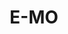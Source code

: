 ---
layout: place
title: E-MO
permalink: /new-york/new-york/e-mo.html
stateAbbr: NY
stateName: New York
cityName: New York
seo:
  type: restaurant
  links: null
place_id: ChIJGT0h9KhZwokRgQ0zJWvbYXU
photos:
  - name: >-
      places/ChIJGT0h9KhZwokRgQ0zJWvbYXU/photos/AeeoHcK3_T7HAPGbLG8ToxhVE8kvK1gh7oaGWJ6KKUOcGhX9b2xodr0g8nUb8G5D9aqLTXHkuSqMeTyI8AgsQraGQieFeIPdGsk9zeZR4hYvcvpfDJj4S3RmIPXaVveyY4EVL57vpeGuwRngWJAJt_ogYYQiFMvO2wh1k9GjJ8UzsdoqszVwQOdQMqAOQGTY1-QOay_z31zS0nyM_8GZU7GQqtEXIZhQqsOp-13XqXbRpG1gk1u2JOplwEGxGrMIJToFico-FG2Ud8PAC2nKqFPf-rXSQ_hADELZP-CSbZql_ba_I7p_-PCxisW9mUI9LpG2voF16p67-0F38_osfCkb15PThESaGOg3JXtFkvTi6GyE9dRqK3s85k6PEo3D4ezvf7kcdZHAWOdf63Oh3t9OYX55YFBToFWPZVnNRFGu5ikX_fkG
    widthPx: 3072
    heightPx: 4080
    authorAttributions:
      - displayName: Yat Sang Yan
        uri: https://maps.google.com/maps/contrib/115095695647677579516
        photoUri: >-
          https://lh3.googleusercontent.com/a-/ALV-UjUbG5F5SnMD2yUZEurQJv0hJsoZ99PfqtfnKpZ4Oc8gOhRopoF0BA=s100-p-k-no-mo
    flagContentUri: >-
      https://www.google.com/local/imagery/report/?cb_client=maps_api_places.places_api&image_key=!1e10!2sCIHM0ogKEICAgICbl421iAE&hl=en-US
    googleMapsUri: >-
      https://www.google.com/maps/place//data=!3m4!1e2!3m2!1sCIHM0ogKEICAgICbl421iAE!2e10!4m2!3m1!1s0x89c259a8f4213d19:0x7561db6b25330d81
  - name: >-
      places/ChIJGT0h9KhZwokRgQ0zJWvbYXU/photos/AeeoHcIzkA_b9H-DtD7JQs0jHGqzSWBxxs1hLw0_C4s_0tfs1lZB7rkmR6X81SkGt1FCCphWLGRbSohqys_EwDEbBNK5feQqrJJ3TQjVB6AE2jWnI_2oRbP2tIt-A18NXY3YQLON4VK1HcwhVafCT52H2pAvxDWn69soRNAdmVfl1Q4jXPLK-lMjzueZAmQpdTu8eU5Zo8bsM_to692ORw8Tw3SoArZke2WZDI2AOgBQKLSOk1Dqxu0IfH1-e8X9P3oIldj75mprjvX0xMM7J8eGRjkfW4AYvgo37NuiDR-JRwaYlum2Z1f30RD4QCBglBQd8HnMd5x3NJmldVQSvuDvSEpS14NbHS2CnUhVAvoJjM6dtoHzZ65piUsJyMyS6X-Yi8Lo_Wa9ArSftaSkaow03zH0NtwBp6PGemiA5K8auwiKLwo_
    widthPx: 3000
    heightPx: 4000
    authorAttributions:
      - displayName: Kelly H
        uri: https://maps.google.com/maps/contrib/118428381841291216659
        photoUri: >-
          https://lh3.googleusercontent.com/a-/ALV-UjVDmVUNUVbvkA0oOa8qaNO8WVPdG7M94OMKBVez2G9kxL3NujBK=s100-p-k-no-mo
    flagContentUri: >-
      https://www.google.com/local/imagery/report/?cb_client=maps_api_places.places_api&image_key=!1e10!2sCIHM0ogKEICAgICTkP_AyAE&hl=en-US
    googleMapsUri: >-
      https://www.google.com/maps/place//data=!3m4!1e2!3m2!1sCIHM0ogKEICAgICTkP_AyAE!2e10!4m2!3m1!1s0x89c259a8f4213d19:0x7561db6b25330d81
  - name: >-
      places/ChIJGT0h9KhZwokRgQ0zJWvbYXU/photos/AeeoHcKxDWKnT85ER3VdTVO_-u2iF7DWF07ucpLlXAj19slc-AXdoB6jSO83FvynZumQKLZBwBJ0uIbLLcK3dN3TMckQXQE4mBGZgW4uFQi0QV2vdNj2SEBnjawADbbzJ1EWa656oNLzv6nmuk5D-RqISRmCGRi3AZo77plZqzNrmSUFU2YpwekoCAmMakeY98RfIg7e9zbsLnoTaPp8pjF9ilrMauUhT81tukvuI205ahI5izWxaq-xuJfbWKTjUsifJAVvhwa6h3sQ7wXbrMZC7DN7DQJ-X6qoWVN2TqUoJWqKfqvsbJxA9RzSyA5xVUtxrR_3sXGcogFUboXxllU5ipjb77JctXR41l4xlgypdO9Q3qNndFnjmTLmRsqy2ZpMf7lTQbbnBi_ly9aL5LcETlPFgWMT5gUejSjupxAYKDv7_fQ
    widthPx: 4080
    heightPx: 3072
    authorAttributions:
      - displayName: Yat Sang Yan
        uri: https://maps.google.com/maps/contrib/115095695647677579516
        photoUri: >-
          https://lh3.googleusercontent.com/a-/ALV-UjUbG5F5SnMD2yUZEurQJv0hJsoZ99PfqtfnKpZ4Oc8gOhRopoF0BA=s100-p-k-no-mo
    flagContentUri: >-
      https://www.google.com/local/imagery/report/?cb_client=maps_api_places.places_api&image_key=!1e10!2sCIHM0ogKEICAgICbl43nvAE&hl=en-US
    googleMapsUri: >-
      https://www.google.com/maps/place//data=!3m4!1e2!3m2!1sCIHM0ogKEICAgICbl43nvAE!2e10!4m2!3m1!1s0x89c259a8f4213d19:0x7561db6b25330d81
  - name: >-
      places/ChIJGT0h9KhZwokRgQ0zJWvbYXU/photos/AeeoHcJe-GpZVdmHiWkgKdHlPTUWdkRckObCLA_r0kVelfLd_O5xpwKZ4u5yr2ctQIcldK3zSXNao9ozvW1nyNFuon7Ii3PUKmaIpM_-u3g7PswbWbdhk1d2lD8QBm52RBN1csJm2EKUS7oZT9stGZhBOje1UsRsIDTvVSmyXxfheluocgVPcANNXI9gwYmIoKGtB_SeqIYv-p8OYdaseEj0y0OyMTEkAcUYcWkgZQ8SD9mvrTSg0VW_VNkwYx_4Qavsm2rT3-3PcZwUu0QqTZ_X82iVPjQtzhCufj7zggUUwJ-mylEDdZ5VPbh1uOvXgDruvkTfLgDnsdg2_0_BDOjGvd6RPAg3xXnZ4XI58gRaaL5-8_0IM9xWvYgGmfvYp8UeKDULkXLeN3eb-kzdj_qksc_DJtdCC-6jcYCFgepPTXPutt6H
    widthPx: 4032
    heightPx: 3024
    authorAttributions:
      - displayName: SOONJU PARK
        uri: https://maps.google.com/maps/contrib/106023778038714321419
        photoUri: >-
          https://lh3.googleusercontent.com/a-/ALV-UjVJKfeQqIlgrU7mbf8Z8PtDiv-G15GVKBfDCv9Bkosdk6MpuGK-=s100-p-k-no-mo
    flagContentUri: >-
      https://www.google.com/local/imagery/report/?cb_client=maps_api_places.places_api&image_key=!1e10!2sCIHM0ogKEICAgIC2xJvW3wE&hl=en-US
    googleMapsUri: >-
      https://www.google.com/maps/place//data=!3m4!1e2!3m2!1sCIHM0ogKEICAgIC2xJvW3wE!2e10!4m2!3m1!1s0x89c259a8f4213d19:0x7561db6b25330d81
  - name: >-
      places/ChIJGT0h9KhZwokRgQ0zJWvbYXU/photos/AeeoHcLe6t8jip6biP2DDVjDspDAqMs-B5JTqomdXOLyRqQuJvQIwHNGAPKplEnusBP3q5EwGp8EMlKDaPFaYloOsDwTDYla6umNPvX80WPyRdE7OklxI_bHq5NcDDmWNltTNiNZt4k5oBz2ltZb-GqE8LuzpJGBdqpPidbEplWGAbY9OBxOMSbmOiQi5_oAabZk_-ecbZKIq6FO8ALfKwOrweMaCOgdJiGRkwBZPuGyp-M639-sQiCC4DDR0DGW2pvewS38TN7Liy1L2DC6oTVN0lvKkvpIb-AvaAt6OiVND3dB_kdf8e6LihUREHm_c-Wf7sodvANJrnb6PKlQCfGeQwtdgO3d-1bGR3ocrEiaCPu_JJZlLvm5zCO9dA12IKjRWR2h8mVGc8YaimRBbH_amzCNENId_-0PVZX8oWH08Ua8BhjZ
    widthPx: 3024
    heightPx: 3024
    authorAttributions:
      - displayName: 이자영(ELLY)
        uri: https://maps.google.com/maps/contrib/104123125940937797620
        photoUri: >-
          https://lh3.googleusercontent.com/a-/ALV-UjWqyxrfj-L-jHnB37I5-lAWmcoLYmca9VyXo-w21CX8Lmq5Gk8o=s100-p-k-no-mo
    flagContentUri: >-
      https://www.google.com/local/imagery/report/?cb_client=maps_api_places.places_api&image_key=!1e10!2sCIHM0ogKEICAgIDksciz-wE&hl=en-US
    googleMapsUri: >-
      https://www.google.com/maps/place//data=!3m4!1e2!3m2!1sCIHM0ogKEICAgIDksciz-wE!2e10!4m2!3m1!1s0x89c259a8f4213d19:0x7561db6b25330d81
  - name: >-
      places/ChIJGT0h9KhZwokRgQ0zJWvbYXU/photos/AeeoHcLg4UJCku5y_yCPz_d16A9XoLMjwT9cyff_sB3fW05AHoZTBQbAIEP10lJcloUK4RTfqaBwaBq5Tjcb1zowGH7gaYtmvJPnCvbswThJtN5BYfZA6y51yBQ8fZlqLfUmQdewB2z-QPr1-qwlKlVjB8y2VIEjUTjw9v25Aj0H25dwOiXHONPiDlaMBJyyIimstv-7M38BtdSP1TUCdkKe3XN5wWYAbZ6gtYSFxBnM3apMCR5Cq0Pp3kfw5bMCuRvSr87TUe7kjtUbHvYiieGMq4ptd7pRqs0N3aiPsAgmds2lzdWwpbNCBNYBz4wPM4iswdW-InATKwD0iz4MQFTxMQWnDu6u0vL93rbZ1Fm19lvOUWu7TnlEJpToRpCgS0oHo_mV60koKXe7eDfsAyDLhpUU88LCy6m0u84O4WRfqaVykQ
    widthPx: 4800
    heightPx: 3200
    authorAttributions:
      - displayName: Theodore Ha (Teddy)
        uri: https://maps.google.com/maps/contrib/117188165772825885404
        photoUri: >-
          https://lh3.googleusercontent.com/a-/ALV-UjVPVwS2jhNy8cbMwg8e_-po6cpsk4iTClO-gEpJlZa7-6HjzSlL=s100-p-k-no-mo
    flagContentUri: >-
      https://www.google.com/local/imagery/report/?cb_client=maps_api_places.places_api&image_key=!1e10!2sCIHM0ogKEICAgID3wYWBJA&hl=en-US
    googleMapsUri: >-
      https://www.google.com/maps/place//data=!3m4!1e2!3m2!1sCIHM0ogKEICAgID3wYWBJA!2e10!4m2!3m1!1s0x89c259a8f4213d19:0x7561db6b25330d81
  - name: >-
      places/ChIJGT0h9KhZwokRgQ0zJWvbYXU/photos/AeeoHcKbpnvRsZzafCbBhyLbwtbUq6TkBjs3EVav3qx-G_04OZol86o4lDFs98uGdHSF6AIyc4g5dZHEL5YYMuoRnX02o_mh3gZIiczwV1mzkluYuXEaqQzL586yrf68mv3PHzuZMfU4wz_Xemomx7Fy9ztUrJAZ66lw9YM4iLRFN2Nksg29rLH-3gHqIJ_P24uzETzKQzKpDSG1cvgQV0uJGEEXQfCPz8eEK2hg93m0QMVwoycdPdXPmpfJJgapRqk84HaOPsAP1K_hMsWwiiOTVLffczp6yZZKMhYFIAMCIwHPDr6y1amksqPu0BTzPdNC1xDXk7jChOSzOcTYFocYLpkjWHL3PDGUKcNzM45r3fA6uRNZ4picdndNTaD9EZk2J5KpneCniHbz7dFib3zFQeh5ShUn8xCVhIKnauA5EmoDRMSY
    widthPx: 3024
    heightPx: 4032
    authorAttributions:
      - displayName: Todd Hart
        uri: https://maps.google.com/maps/contrib/117135352433002052106
        photoUri: >-
          https://lh3.googleusercontent.com/a/ACg8ocJ12XqJJnl_4aghLaelEkZtD0Ron9JPZwW3NRaUAC6I-oegjZI=s100-p-k-no-mo
    flagContentUri: >-
      https://www.google.com/local/imagery/report/?cb_client=maps_api_places.places_api&image_key=!1e10!2sCIHM0ogKEICAgICWk_imhAE&hl=en-US
    googleMapsUri: >-
      https://www.google.com/maps/place//data=!3m4!1e2!3m2!1sCIHM0ogKEICAgICWk_imhAE!2e10!4m2!3m1!1s0x89c259a8f4213d19:0x7561db6b25330d81
  - name: >-
      places/ChIJGT0h9KhZwokRgQ0zJWvbYXU/photos/AeeoHcI_mXT1M7PZnX-MKoPoXqaeQj5-f2SEGtZaqufs0JQ1myz8TZOKJf8lKmRJsUCHaqVLKvfsS5p1aHjV3PNFDT-_cgbHs9XzW2RqFHcPILizISdi_sAV5deuEa0aQNkm9HcViBBaabhI5mMXSRaSJZMqkFNHQlljsySjuE_oBpp2uoKa-7Kbrdu-jf-rE7mWIbIhfjRejAymyW_mpmFZIsepclZmlW-k674EEmVA9mF9YD-n_NUUiDNBmBXklPUv7VsJvd-8S0Bx6SpfzU_o-ZXkc8o0ARw-abD5CyNVr2RmcO61i5To9ngfhPxOard3hya_x4XXSjW20Hb5dJB5Gori6h6B5d9Jyb7xCWZ0OAq1pyYdgVc-_rP3-IgIk_FQa_Z6Avyw8y5Zo6n2qBCE6276HRKB2Hg7eU0Xqx1MVHanV3UT
    widthPx: 3558
    heightPx: 2552
    authorAttributions:
      - displayName: Jules Chester
        uri: https://maps.google.com/maps/contrib/112981648420069439778
        photoUri: >-
          https://lh3.googleusercontent.com/a-/ALV-UjXDeD9v6MKqkwlja6RXlR8P3N_FuDJw_zwuiq_wSG-cOIplhJ_OiQ=s100-p-k-no-mo
    flagContentUri: >-
      https://www.google.com/local/imagery/report/?cb_client=maps_api_places.places_api&image_key=!1e10!2sCIHM0ogKEICAgICRkP2hwQE&hl=en-US
    googleMapsUri: >-
      https://www.google.com/maps/place//data=!3m4!1e2!3m2!1sCIHM0ogKEICAgICRkP2hwQE!2e10!4m2!3m1!1s0x89c259a8f4213d19:0x7561db6b25330d81
  - name: >-
      places/ChIJGT0h9KhZwokRgQ0zJWvbYXU/photos/AeeoHcJe0Rn_9r8Do9gOkK9PYe_oWqySuGvc0NwK_6CjRw6F_vOoh7rzFRAfur8odVTh0R4o8lGFx1B1qLjldlocErhBmZ-hTqvbAm7eEO6aTOpur_0dXQNVdCQx9FiM2hq7Ra3GSXpKckvanUqZLlcmAaqRmNxra1vyhgmkZdLWrXllqKeV474nhkBKzF4_m2FhKbBB48790TxvtjnYRVLIoZbjakEroAvFyBUHB9cJoYXLDnrzxhqifSE-Hy_GQDJ2t38cUy-OLinRFW_kxc0eTHXgwbcigE-qDNnyMh_j1KD86OADKjOnEVVnTlsiO0_LM1q0CVL1VZRYYVHOCRxCIluQ7aVYx_rK-TniZGmkJmaSp9zaytcMv3xA3dWLcdyLQN6a9i9U-zz2y99nC3f2vgCQ4qx7l1DuH-ZbcuHvhJjf4tRc
    widthPx: 3024
    heightPx: 4032
    authorAttributions:
      - displayName: Hans Derma (Hansderma)
        uri: https://maps.google.com/maps/contrib/101748793714416252716
        photoUri: >-
          https://lh3.googleusercontent.com/a-/ALV-UjW8tLrMZqgpR-6yanNZ58xYDbMP_i0t7otp-TIMQZCYN4CL2L0X=s100-p-k-no-mo
    flagContentUri: >-
      https://www.google.com/local/imagery/report/?cb_client=maps_api_places.places_api&image_key=!1e10!2sCIHM0ogKEICAgIDEnpOJqAE&hl=en-US
    googleMapsUri: >-
      https://www.google.com/maps/place//data=!3m4!1e2!3m2!1sCIHM0ogKEICAgIDEnpOJqAE!2e10!4m2!3m1!1s0x89c259a8f4213d19:0x7561db6b25330d81
  - name: >-
      places/ChIJGT0h9KhZwokRgQ0zJWvbYXU/photos/AeeoHcJrMiq8q2RX3O3V_kaHJ9psQfvVrBSq_NcTE66Ik6-FkRb2y2VMyo7gtB2To678Sy-avX9mSGxFkebHjUwQ4tJ2DnqukgVbTyzgO5LT5fkJBvfybKGsQ3KFXgFBU-FldeD8ZixkQz0TKx3fNMMbzsC0NPYxgCYQJ-8Ik6DVswkLgq-y6sU0xRhkZQ3He64jO2Mdt79PZiTPoYJdWoor67AUdyS5KiHyb1WFQggO_j6OzqdE5B2O3hvmeU_aOp3KC89Tv1_SXtsg3QSYeMeq1WGg5FsRHuYwUAfPR9J0uQYhEWTqB-rooRkVb8qWlD_M68QMZ4n1Gsg80_rVLmjLkaa4QTIivfA7FPMaC6ak6iikeuNnt2PJRyndgfv4jENwqnB_488vKfrd0V_34VKU2Vdw2vwbpOWJD3DfubDY8jhem936
    widthPx: 4000
    heightPx: 3000
    authorAttributions:
      - displayName: Cydonie Brown
        uri: https://maps.google.com/maps/contrib/104429750182758879803
        photoUri: >-
          https://lh3.googleusercontent.com/a-/ALV-UjXt44Swk0T4qRSBa_wZD32m8bHzE1gMsKocvs19WZUDYUQyiy6qzA=s100-p-k-no-mo
    flagContentUri: >-
      https://www.google.com/local/imagery/report/?cb_client=maps_api_places.places_api&image_key=!1e10!2sCIHM0ogKEICAgICxw9PPpAE&hl=en-US
    googleMapsUri: >-
      https://www.google.com/maps/place//data=!3m4!1e2!3m2!1sCIHM0ogKEICAgICxw9PPpAE!2e10!4m2!3m1!1s0x89c259a8f4213d19:0x7561db6b25330d81
address: 2 W 32nd St, New York, NY 10001, USA
street: 2 W 32nd St
city: New York
state: NY
zip: '10001'
country: USA
neighborhood: null
latitude: '40.747323'
longitude: '-73.986147'
accessibility_options:
  wheelchairAccessibleParking: false
business_status: OPERATIONAL
name: E-MO
google_maps_links:
  directionsUri: >-
    https://www.google.com/maps/dir//''/data=!4m7!4m6!1m1!4e2!1m2!1m1!1s0x89c259a8f4213d19:0x7561db6b25330d81!3e0
  placeUri: https://maps.google.com/?cid=8458282828410588545
  writeAReviewUri: >-
    https://www.google.com/maps/place//data=!4m3!3m2!1s0x89c259a8f4213d19:0x7561db6b25330d81!12e1
  reviewsUri: >-
    https://www.google.com/maps/place//data=!4m4!3m3!1s0x89c259a8f4213d19:0x7561db6b25330d81!9m1!1b1
  photosUri: >-
    https://www.google.com/maps/place//data=!4m3!3m2!1s0x89c259a8f4213d19:0x7561db6b25330d81!10e5
primary_type: Korean Restaurant
opening_hours:
  regular: null
  current: null
secondary_opening_hours:
  regular:
    weekdayDescriptions: null
    type: null
  current:
    weekdayDescriptions: null
    type: null
phone: (212) 594-1466
price_level: PRICE_LEVEL_INEXPENSIVE
price_range: $10 &ndash; $20
rating: '4.4'
rating_count: 0
website: null
description: >-
  Discover E-MO in New York, NY$$$Nestled in the heart of New York, NY, E-MO
  stands out as a cozy Korean eatery specializing in quick, flavorful kimbap
  rolls that blend traditional ingredients with a modern twist. This low-key
  spot offers a variety of fresh fillings like spicy tuna and eel, making it an
  ideal choice for those seeking convenient takeout options in a bustling urban
  setting. The focus on high-quality, handmade rolls ensures each bite delivers
  authentic Korean flavors without the wait, perfect for anyone exploring sushi
  restaurants in the area. With its cash-only, no-fuss vibe, E-MO provides an
  affordable escape for casual meals that satisfy cravings for light, portable
  eats. Whether you're in the mood for something simple and satisfying, this
  hidden gem in K-Town delivers a taste of Korea's beloved street food style.
generative_summary: >-
  Discover E-MO in New York, NY$$$Nestled in the heart of New York, NY, E-MO
  stands out as a cozy Korean eatery specializing in quick, flavorful kimbap
  rolls that blend traditional ingredients with a modern twist. This low-key
  spot offers a variety of fresh fillings like spicy tuna and eel, making it an
  ideal choice for those seeking convenient takeout options in a bustling urban
  setting. The focus on high-quality, handmade rolls ensures each bite delivers
  authentic Korean flavors without the wait, perfect for anyone exploring sushi
  restaurants in the area. With its cash-only, no-fuss vibe, E-MO provides an
  affordable escape for casual meals that satisfy cravings for light, portable
  eats. Whether you're in the mood for something simple and satisfying, this
  hidden gem in K-Town delivers a taste of Korea's beloved street food style.
generative_disclosure: Summarized by AI using the Grok-3-Mini model.
reviews:
  - name: >-
      places/ChIJGT0h9KhZwokRgQ0zJWvbYXU/reviews/ChdDSUhNMG9nS0VJQ0FnSUQzd1lXQi1BRRAB
    relativePublishTimeDescription: 4 months ago
    rating: 5
    text:
      text: >-
        This is a great place for a quick bite to-go in K-Town. It's cash-only
        and the service is fast. I got the Beef Bulgogi Kimbap, which is a thin
        marinated beef, and it was very solid. All the ingredients tasted fresh.
        I'd definitely recommend stopping by here if you're looking to grab
        something fresh and fast.
      languageCode: en
    originalText:
      text: >-
        This is a great place for a quick bite to-go in K-Town. It's cash-only
        and the service is fast. I got the Beef Bulgogi Kimbap, which is a thin
        marinated beef, and it was very solid. All the ingredients tasted fresh.
        I'd definitely recommend stopping by here if you're looking to grab
        something fresh and fast.
      languageCode: en
    authorAttribution:
      displayName: Theodore Ha (Teddy)
      uri: https://www.google.com/maps/contrib/117188165772825885404/reviews
      photoUri: >-
        https://lh3.googleusercontent.com/a-/ALV-UjVPVwS2jhNy8cbMwg8e_-po6cpsk4iTClO-gEpJlZa7-6HjzSlL=s128-c0x00000000-cc-rp-mo-ba3
    publishTime: '2024-11-15T18:46:37.304261Z'
    flagContentUri: >-
      https://www.google.com/local/review/rap/report?postId=ChdDSUhNMG9nS0VJQ0FnSUQzd1lXQi1BRRAB&d=17924085&t=1
    googleMapsUri: >-
      https://www.google.com/maps/reviews/data=!4m6!14m5!1m4!2m3!1sChdDSUhNMG9nS0VJQ0FnSUQzd1lXQi1BRRAB!2m1!1s0x89c259a8f4213d19:0x7561db6b25330d81
  - name: >-
      places/ChIJGT0h9KhZwokRgQ0zJWvbYXU/reviews/ChdDSUhNMG9nS0VJQ0FnSUNiOV9fZnZBRRAB
    relativePublishTimeDescription: 8 months ago
    rating: 4
    text:
      text: >-
        E-MO definitely has some of the better gimbap you’ll find in ny. It’s a
        little hole in the wall spot and they have tons of options. My go to
        gimbap are the 매은 참치 and 장어. It is takeout only so the staff usually are
        able to get you your food pretty quickly. They’re also super friendly
        and patient, i’ve ordered in korean basically every time I go and
        they’re really cool about it. The only downside with E-MO is that it’s a
        bit pricey for gimbap but if you don’t mind spending the extra money i’d
        say go for it.
      languageCode: en
    originalText:
      text: >-
        E-MO definitely has some of the better gimbap you’ll find in ny. It’s a
        little hole in the wall spot and they have tons of options. My go to
        gimbap are the 매은 참치 and 장어. It is takeout only so the staff usually are
        able to get you your food pretty quickly. They’re also super friendly
        and patient, i’ve ordered in korean basically every time I go and
        they’re really cool about it. The only downside with E-MO is that it’s a
        bit pricey for gimbap but if you don’t mind spending the extra money i’d
        say go for it.
      languageCode: en
    authorAttribution:
      displayName: cjjj
      uri: https://www.google.com/maps/contrib/118316340608879410782/reviews
      photoUri: >-
        https://lh3.googleusercontent.com/a-/ALV-UjWuchzFX_HSMwZJOO6fLVOm_-HlLejGZRZ8ESTcuakZTw2fajgY=s128-c0x00000000-cc-rp-mo-ba3
    publishTime: '2024-07-31T03:03:45.760200Z'
    flagContentUri: >-
      https://www.google.com/local/review/rap/report?postId=ChdDSUhNMG9nS0VJQ0FnSUNiOV9fZnZBRRAB&d=17924085&t=1
    googleMapsUri: >-
      https://www.google.com/maps/reviews/data=!4m6!14m5!1m4!2m3!1sChdDSUhNMG9nS0VJQ0FnSUNiOV9fZnZBRRAB!2m1!1s0x89c259a8f4213d19:0x7561db6b25330d81
  - name: >-
      places/ChIJGT0h9KhZwokRgQ0zJWvbYXU/reviews/ChdDSUhNMG9nS0VJQ0FnTURndFB2N3lBRRAB
    relativePublishTimeDescription: a month ago
    rating: 4
    text:
      text: >-
        We got the vegetable and broiled eel roll. Fresh and quick, the ladies
        were super nice!
      languageCode: en
    originalText:
      text: >-
        We got the vegetable and broiled eel roll. Fresh and quick, the ladies
        were super nice!
      languageCode: en
    authorAttribution:
      displayName: judy
      uri: https://www.google.com/maps/contrib/111814586275566110872/reviews
      photoUri: >-
        https://lh3.googleusercontent.com/a/ACg8ocLS7c_tclIiTL6hYoi0WrjzgM7q9AGAvth0nMJb_KbQSLuo59E=s128-c0x00000000-cc-rp-mo-ba3
    publishTime: '2025-02-22T21:11:56.166872Z'
    flagContentUri: >-
      https://www.google.com/local/review/rap/report?postId=ChdDSUhNMG9nS0VJQ0FnTURndFB2N3lBRRAB&d=17924085&t=1
    googleMapsUri: >-
      https://www.google.com/maps/reviews/data=!4m6!14m5!1m4!2m3!1sChdDSUhNMG9nS0VJQ0FnTURndFB2N3lBRRAB!2m1!1s0x89c259a8f4213d19:0x7561db6b25330d81
  - name: >-
      places/ChIJGT0h9KhZwokRgQ0zJWvbYXU/reviews/ChdDSUhNMG9nS0VJQ0FnTUNnalpMSDZnRRAB
    relativePublishTimeDescription: a month ago
    rating: 5
    text:
      text: >-
        Excellent freshly handmade Kimbab. I loved the spicy chicken with
        perilla leaf. It was very spicy, but had excellent flavor and I was more
        than happy to tame the spice with my second kimbab the teriyaki chicken.
        Both tasted so fresh and I loved watching them get made from the counter
      languageCode: en
    originalText:
      text: >-
        Excellent freshly handmade Kimbab. I loved the spicy chicken with
        perilla leaf. It was very spicy, but had excellent flavor and I was more
        than happy to tame the spice with my second kimbab the teriyaki chicken.
        Both tasted so fresh and I loved watching them get made from the counter
      languageCode: en
    authorAttribution:
      displayName: Alexander Benjamin
      uri: https://www.google.com/maps/contrib/110859058112951429828/reviews
      photoUri: >-
        https://lh3.googleusercontent.com/a-/ALV-UjW4EwJ2Ynj4BPDdyGpXf6bh-322pG0-iXojXfpbFY5tfLZw2Lf1=s128-c0x00000000-cc-rp-mo-ba5
    publishTime: '2025-02-19T19:23:27.539410Z'
    flagContentUri: >-
      https://www.google.com/local/review/rap/report?postId=ChdDSUhNMG9nS0VJQ0FnTUNnalpMSDZnRRAB&d=17924085&t=1
    googleMapsUri: >-
      https://www.google.com/maps/reviews/data=!4m6!14m5!1m4!2m3!1sChdDSUhNMG9nS0VJQ0FnTUNnalpMSDZnRRAB!2m1!1s0x89c259a8f4213d19:0x7561db6b25330d81
  - name: >-
      places/ChIJGT0h9KhZwokRgQ0zJWvbYXU/reviews/ChZDSUhNMG9nS0VJQ0FnSURodTRiRU13EAE
    relativePublishTimeDescription: 2 years ago
    rating: 5
    text:
      text: >-
        E-Mo is a hidden kimbap gem in ktown. I came here to grab a few rolls to
        share with friends and they were delicious and easy to share. The staff
        was also extremely nice - the woman who took our order was so friendly
        and the woman who was making the kimbap in the back was so skilled and
        quick. We ordered one beef kimbap and one spicy squid kimbap. Both were
        equally delicious and would totally come back for more.
      languageCode: en
    originalText:
      text: >-
        E-Mo is a hidden kimbap gem in ktown. I came here to grab a few rolls to
        share with friends and they were delicious and easy to share. The staff
        was also extremely nice - the woman who took our order was so friendly
        and the woman who was making the kimbap in the back was so skilled and
        quick. We ordered one beef kimbap and one spicy squid kimbap. Both were
        equally delicious and would totally come back for more.
      languageCode: en
    authorAttribution:
      displayName: Marina Chen
      uri: https://www.google.com/maps/contrib/108127953959143583103/reviews
      photoUri: >-
        https://lh3.googleusercontent.com/a-/ALV-UjW5fbz4TNYwNPP6T42969S4OA3JSqxoNdkkV65m35sq6oX0XBz1xw=s128-c0x00000000-cc-rp-mo-ba5
    publishTime: '2023-03-18T19:16:15.949171Z'
    flagContentUri: >-
      https://www.google.com/local/review/rap/report?postId=ChZDSUhNMG9nS0VJQ0FnSURodTRiRU13EAE&d=17924085&t=1
    googleMapsUri: >-
      https://www.google.com/maps/reviews/data=!4m6!14m5!1m4!2m3!1sChZDSUhNMG9nS0VJQ0FnSURodTRiRU13EAE!2m1!1s0x89c259a8f4213d19:0x7561db6b25330d81
review_summary: >-
  What Visitors Say About E-MO's Rolls$$$Folks often rave about E-MO for its
  super fresh kimbap options that hit the spot for a quick and tasty meal on the
  go, with many highlighting the variety of fillings like beef bulgogi and spicy
  squid as standout choices. It's frequently noted as a solid pick for anyone
  hunting for reliable sushi spots nearby, thanks to the fast service and
  consistently high-quality ingredients that make every roll feel like a winner.
  While some mention the prices as a bit on the higher side for this type of
  fare, the overall experience is seen as worth it, especially for its friendly
  atmosphere and convenience in a busy area. Reviewers appreciate how the spot
  keeps things simple and efficient, ideal for grabbing something flavorful
  without the hassle. All in all, it's earning high marks as one of the go-to
  places for fresh, handmade rolls that leave you coming back for more.
review_disclosure: Summarized by AI using the Grok-3-Mini model.
parking_options: null
payment_options:
  acceptsCreditCards: true
  acceptsDebitCards: true
  acceptsCashOnly: false
  acceptsNfc: true
allow_dogs: null
curbside_pickup: null
delivery: null
dine_in: true
good_for_children: null
good_for_groups: null
good_for_sports: false
live_music: false
menu_for_children: false
outdoor_seating: false
reservable: false
restroom: false
serves_beer: null
serves_breakfast: false
serves_brunch: false
serves_cocktails: null
serves_coffee: false
serves_dinner: true
serves_dessert: false
serves_lunch: true
serves_vegetarian_food: true
serves_wine: null
takeout: true
update_category: pro
places_description: >-
  Tiny, cash-only carryout counter selling kimbab, Korean-style sushi rolls,
  with a range of fillings.

---